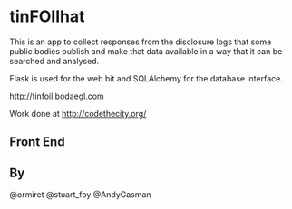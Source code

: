 # tinFOIlhat

This is an app to collect responses from the disclosure logs that some public bodies publish and make that data available in a way that it can be searched and analysed. 

Flask is used for the web bit and SQLAlchemy for the database interface. 

http://tinfoil.bodaegl.com



Work done at http://codethecity.org/

## Front End






## By

@ormiret
@stuart_foy
@AndyGasman











